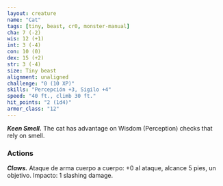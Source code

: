 ```yaml
---
layout: creature
name: "Cat"
tags: [tiny, beast, cr0, monster-manual]
cha: 7 (-2)
wis: 12 (+1)
int: 3 (-4)
con: 10 (0)
dex: 15 (+2)
str: 3 (-4)
size: Tiny beast
alignment: unaligned
challenge: "0 (10 XP)"
skills: "Percepción +3, Sigilo +4"
speed: "40 ft., climb 30 ft."
hit_points: "2 (1d4)"
armor_class: "12"
---
```


***Keen Smell.*** The cat has advantage on Wisdom (Perception) checks that rely on smell.

### Actions

***Claws.*** Ataque de arma cuerpo a cuerpo: +0 al ataque, alcance 5 pies, un objetivo. Impacto: 1 slashing damage.